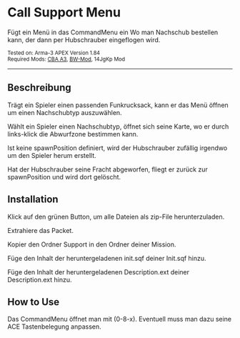# Call Support Menu
Fügt ein Menü in das CommandMenu ein Wo man Nachschub bestellen kann, der dann per Hubschrauber eingeflogen wird.
<p>
  <sub>
  Tested on: Arma-3 APEX Version 1.84<br/>
  Required Mods: <a href="https://github.com/CBATeam/CBA_A3/releases">CBA A3</a>, <a href="http:/bwmod.de/">BW-Mod</a>, 14JgKp Mod<br/>
</p>
<hr>


## Beschreibung

Trägt ein Spieler einen passenden Funkrucksack, kann er das Menü öffnen um einen Nachschubtyp auszuwählen.

Wählt ein Spieler einen Nachschubtyp, öffnet sich seine Karte, wo er durch links-klick die Abwurfzone bestimmen kann.

Ist keine spawnPosition definiert, wird der Hubschrauber zufällig irgendwo um den Spieler herum erstellt.

Hat der Hubschrauber seine Fracht abgeworfen, fliegt er zurück zur spawnPosition und wird dort gelöscht.



## Installation
Klick auf den grünen Button, um alle Dateien als zip-File herunterzuladen.

Extrahiere das Packet.

Kopier den Ordner Support in den Ordner deiner Mission.

Füge den Inhalt der heruntergeladenen init.sqf deiner Init.sqf hinzu.

Füge den Inhalt der heruntergeladenen Description.ext deiner Description.ext hinzu.



## How to Use
Das CommandMenu öffnet man mit (0-8-x). Eventuell muss man dazu seine ACE Tastenbelegung anpassen.


 
